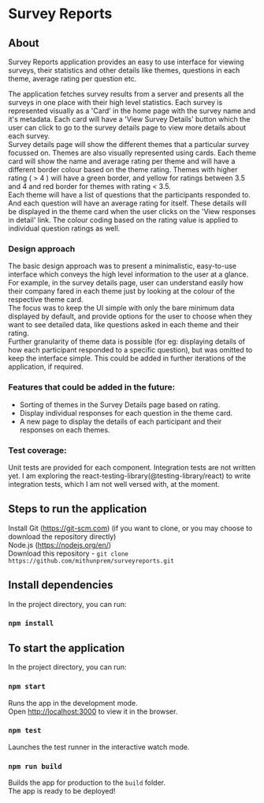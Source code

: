 # Survey Reports

## About
Survey Reports application provides an easy to use interface for viewing surveys, their statistics and other details like themes, questions in each theme, average rating per question etc. <br>

The application fetches survey results from a server and presents all the surveys in one place with their high level statistics. Each survey is represented visually as a 'Card' in the home page with the survey name and it's metadata. Each card will have a 'View Survey Details' button which the user can click to go to the survey details page to view more details about each survey. <br>
Survey details page will show the different themes that a particular survey focussed on. Themes are also visually represented using cards. Each theme card will show the name and average rating per theme and will have a different border colour based on the theme rating. Themes with higher rating ( > 4 ) will have a green border, and yellow for ratings between 3.5 and 4 and red border for themes with rating < 3.5.<br>
Each theme will have a list of questions that the participants responded to. And each question will have an average rating for itself. These details will be displayed in the theme card when the user clicks on the 'View responses in detail' link. The colour coding based on the rating value is applied to individual question ratings as well.

### Design approach
The basic design approach was to present a minimalistic, easy-to-use interface which conveys the high level information to the user at a glance. For example, in the survey details page, user can understand easily how their company fared in each theme just by looking at the colour of the respective theme card. <br>
The focus was to keep the UI simple with only the bare minimum data displayed by default, and provide options for the user to choose when they want to see detailed data, like questions asked in each theme and their rating.<br>
Further granularity of theme data is possible (for eg: displaying details of how each participant responded to a specific question), but was omitted to keep the interface simple. This could be added in further iterations of the application, if required.

### Features that could be added in the future:
- Sorting of themes in the Survey Details page based on rating.
- Display individual responses for each question in the theme card.
- A new page to display the details of each participant and their responses on each themes.

### Test coverage:
Unit tests are provided for each component. Integration tests are not written yet. I am exploring the react-testing-library(@testing-library/react) to write integration tests, which I am not well versed with, at the moment.

## Steps to run the application

Install Git (https://git-scm.com) (if you want to clone, or you may choose to download the repository directly)<br>
Node.js (https://nodejs.org/en/)<br>
Download this repository - `git clone https://github.com/mithunprem/surveyreports.git`

## Install dependencies

In the project directory, you can run:

### `npm install`

## To start the application

In the project directory, you can run:

### `npm start`

Runs the app in the development mode.<br>
Open [http://localhost:3000](http://localhost:3000) to view it in the browser.

### `npm test`
Launches the test runner in the interactive watch mode.<br>

### `npm run build`

Builds the app for production to the `build` folder.<br>
The app is ready to be deployed!
